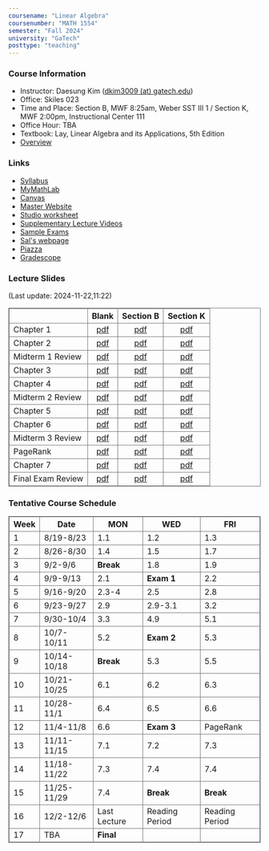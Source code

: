 ```yaml
---
coursename: "Linear Algebra"
coursenumber: "MATH 1554"
semester: "Fall 2024"
university: "GaTech"
posttype: "teaching"
---
```


### Course Information
- Instructor: Daesung Kim ([dkim3009 (at) gatech.edu](mailto:dkim3009@gatech.edu))
- Office: Skiles 023
- Time and Place: Section B, MWF 8:25am, Weber SST III 1 / Section K, MWF 2:00pm, Instructional Center 111
- Office Hour: TBA
- Textbook: Lay, Linear Algebra and its Applications, 5th Edition
- [Overview](overview.pdf)

### Links
- [Syllabus](https://gatech.instructure.com/courses/114544/pages/common-syllabus-fall-2024)
- [MyMathLab](https://www.mymathlab.com)
- [Canvas](https://canvas.gatech.edu)
- [Master Website](https://gatech.instructure.com/courses/114544)
- [Studio worksheet](https://gatech.instructure.com/courses/114544/pages/studio-worksheets)
- [Supplementary Lecture Videos](https://gatech.instructure.com/courses/114544/modules)
- [Sample Exams](https://gatech.instructure.com/courses/114544/pages/sample-exams)
- [Sal's webpage](https://sbarone7.math.gatech.edu/ma1554f24.html)
- [Piazza](https://piazza.com/class/lz8sip014c46zt)
- [Gradescope](https://www.gradescope.com/courses/814142)
 
### Lecture Slides
(Last update: 2024-11-22,11:22)

|                   | Blank                              | Section B                      | Section K                       |
| -                 | :-:                                | :-:                            | :-:                             |
| Chapter 1         | [pdf](m1554-ch1-blank.pdf)         | [pdf](m1554-ch1-B.pdf)         | [pdf](m1554-ch1-K.pdf)          |
| Chapter 2         | [pdf](m1554-ch2-blank.pdf)         | [pdf](m1554-ch2-B.pdf)         | [pdf](m1554-ch2-K.pdf)          |
| Midterm 1 Review  | [pdf](m1554-m1review-blank.pdf)    | [pdf](m1554-m1review-B.pdf)    | [pdf](m1554-m1review-K.pdf)     |
| Chapter 3         | [pdf](m1554-ch3-blank.pdf)         | [pdf](m1554-ch3-B.pdf)         | [pdf](m1554-ch3-K.pdf)          |
| Chapter 4         | [pdf](m1554-ch4-blank.pdf)         | [pdf](m1554-ch4-B.pdf)         | [pdf](m1554-ch4-K.pdf)          |
| Midterm 2 Review  | [pdf](m1554-m2review-blank.pdf)    | [pdf](m1554-m2review-B.pdf)    | [pdf](m1554-m2review-K.pdf)     |
| Chapter 5         | [pdf](m1554-ch5-blank.pdf)         | [pdf](m1554-ch5-B.pdf)         | [pdf](m1554-ch5-K.pdf)          |
| Chapter 6         | [pdf](m1554-ch6-blank.pdf)         | [pdf](m1554-ch6-B.pdf)         | [pdf](m1554-ch6-K.pdf)          |
| Midterm 3 Review  | [pdf](m1554-m3review-blank.pdf)    | [pdf](m1554-m3review-B.pdf)    | [pdf](m1554-m3review-K.pdf)     |
| PageRank          | [pdf](m1554-pagerank-blank.pdf)    | [pdf](m1554-pagerank-B.pdf)    | [pdf](m1554-pagerank-K.pdf)     |
| Chapter 7         | [pdf](m1554-ch7-blank.pdf)         | [pdf](m1554-ch7-B.pdf)         | [pdf](m1554-ch7-K.pdf)          |
| Final Exam Review | [pdf](m1554-finalreview-blank.pdf) | [pdf](m1554-finalreview-B.pdf) | [pdf](m1554-finalreview-K.pdf) |
 

### Tentative Course Schedule
| Week | Date        | MON          | WED            | FRI            |
| ---  | ---         | ---          | ---            | ---            |
| 1    | 8/19-8/23   | 1.1          | 1.2            | 1.3            |
| 2    | 8/26-8/30   | 1.4          | 1.5            | 1.7            |
| 3    | 9/2-9/6     | **Break**    | 1.8            | 1.9            |
| 4    | 9/9-9/13    | 2.1          | **Exam 1**     | 2.2            |
| 5    | 9/16-9/20   | 2.3-4        | 2.5            | 2.8            |
| 6    | 9/23-9/27   | 2.9          | 2.9-3.1        | 3.2            |
| 7    | 9/30-10/4   | 3.3          | 4.9            | 5.1            |
| 8    | 10/7-10/11  | 5.2          | **Exam 2**     | 5.3            |
| 9    | 10/14-10/18 | **Break**    | 5.3            | 5.5            |
| 10   | 10/21-10/25 | 6.1          | 6.2            | 6.3            |
| 11   | 10/28-11/1  | 6.4          | 6.5            | 6.6            |
| 12   | 11/4-11/8   | 6.6          | **Exam 3**     | PageRank       |
| 13   | 11/11-11/15 | 7.1          | 7.2            | 7.3            |
| 14   | 11/18-11/22 | 7.3          | 7.4            | 7.4            |
| 15   | 11/25-11/29 | 7.4          | **Break**      | **Break**      |
| 16   | 12/2-12/6   | Last Lecture | Reading Period | Reading Period |
| 17   | TBA         | **Final**    |                |                |



<style>
table, th, td {
  border: 1px solid #777;
  border-collapse: collapse;
}
</style>

